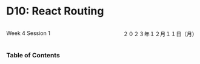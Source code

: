 # D10: React Routing

<div style="display: flex; justify-content: space-between;">
    <p>Week 4 Session 1</p>
    <p>２０２３年１２月１１日（月）</p>
</div>

### Table of Contents